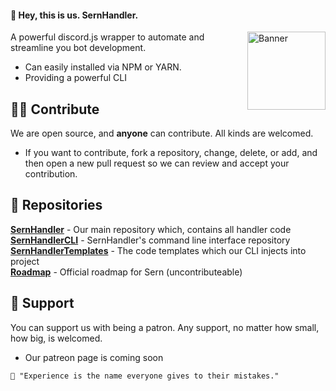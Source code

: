#### 👋 Hey, this is us. SernHandler.

<img src="https://github.com/sern-handler/.github/blob/main/SernLogo.png" alt="Banner" width="125" align="right">

A powerful discord.js wrapper to automate and streamline you bot development.

* Can easily installed via NPM or YARN.
* Providing a powerful CLI

## 🧑‍🦰 Contribute
We are open source, and **anyone** can contribute. All kinds are welcomed.

- If you want to contribute, fork a repository, change, delete, or add, and then open a new pull request so we can review and accept your contribution. 

## 📕 Repositories
**[SernHandler](https://github.com/sern-handler/cli)** - Our main repository which, contains all handler code <br>
**[SernHandlerCLI](https://github.com/sern-handler/cli)** - SernHandler's command line interface repository <br>
**[SernHandlerTemplates](https://github.com/sern-handler/templates)** - The code templates which our CLI injects into project <br>
**[Roadmap](https://github.com/sern-handler/cli)** - Official roadmap for Sern (uncontributeable) <br>

## 💖 Support
You can support us with being a patron. Any support, no matter how small, how big, is welcomed.

* Our patreon page is coming soon

`💭 "Experience is the name everyone gives to their mistakes."`
